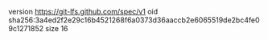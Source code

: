 version https://git-lfs.github.com/spec/v1
oid sha256:3a4ed2f2e29c16b4521268f6a0373d36aaccb2e6065519de2bc4fe09c1271852
size 16

